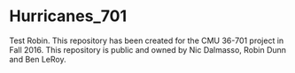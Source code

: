 # Hurricanes_701
Test Robin.
This repository has been created for the CMU 36-701 project in Fall 2016. This repository is public and owned by Nic Dalmasso, Robin Dunn and Ben LeRoy.
